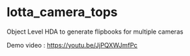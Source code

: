 # lotta_camera_tops
Object Level HDA to generate flipbooks for multiple cameras


Demo video : 
https://youtu.be/JjPQXWJmfPc
